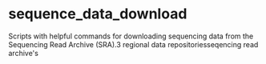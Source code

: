 # sequence_data_download
Scripts with helpful commands for downloading sequencing data from the Sequencing Read Archive (SRA).3 regional data repositoriesseqencing read archive's
